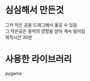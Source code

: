 # 심심해서 만든것
그저 작은 공을 드래그해서 옮길 수 있음<br/>
그 작은공은 중력의 영향을 받아 계속 떨어짐<br/> 
제작시간 30분<br/>
# 사용한 라이브러리
pygame

